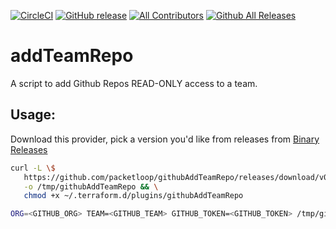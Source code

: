 [![CircleCI](https://circleci.com/gh/packetloop/githubAddTeamRepo.svg?style=svg)](https://circleci.com/gh/packetloop/githubAddTeamRepo)
[![GitHub release](https://img.shields.io/github/release/packetloop/githubAddTeamRepo.svg)](https://github.com/packetloop/githubAddTeamRepo/releases/)
[![All Contributors](https://img.shields.io/github/contributors/packetloop/githubAddTeamRepo.svg?longCache=true&style=flat-square&colorB=orange&label=all%20contributors)](#contributors)
[![Github All Releases](https://img.shields.io/github/downloads/packetloop/githubAddTeamRepo/total.svg)]()


# addTeamRepo

A script to add Github Repos READ-ONLY access to a team.

## Usage:

Download this provider, pick a version you'd like from releases from
[Binary Releases](https://github.com/packetloop/githubAddTeamRepo/releases)

```bash
curl -L \$
   https://github.com/packetloop/githubAddTeamRepo/releases/download/v0.1.0/githubAddTeamRepo_v0.1.0_Darwin_x86_64 \
   -o /tmp/githubAddTeamRepo && \
   chmod +x ~/.terraform.d/plugins/githubAddTeamRepo

ORG=<GITHUB_ORG> TEAM=<GITHUB_TEAM> GITHUB_TOKEN=<GITHUB_TOKEN> /tmp/githubAddTeamRepo
```
